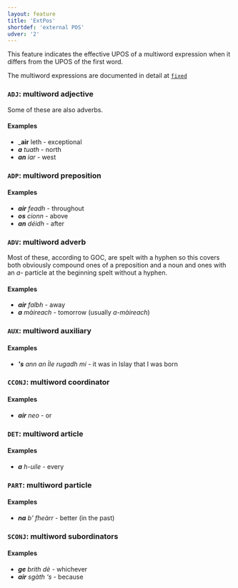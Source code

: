 ```yaml
---
layout: feature
title: 'ExtPos'
shortdef: 'external POS'
udver: '2'
---
```


This feature indicates the effective UPOS of a multiword expression when it differs from the UPOS of the first word.

The multiword expressions are documented in detail at [`fixed`](https://universaldependencies.org/gd/dep/fixed.html)

### <a name="ADJ">`ADJ`</a>: multiword adjective

Some of these are also adverbs.

#### Examples

* _<b>air</b> leth - exceptional
* _<b>a</b> tuath_ - north
* _<b>an</b> iar_ - west

### <a name="ADP">`ADP`</a>: multiword preposition
#### Examples

* _<b>air</b> feadh_ - throughout
* _<b>os</b> cionn_ - above
* _<b>an</b> déidh_ - after

### <a name="ADV">`ADV`</a>: multiword adverb

Most of these, according to GOC, are spelt with a hyphen so this covers both obviously compound ones of a preposition and a noun and ones with an _a-_ particle at the beginning spelt without a hyphen.

#### Examples

* _<b>air</b> falbh_ - away
* _<b>a</b> màireach_ - tomorrow (usually _a-màireach_)

### <a name="AUX">`AUX`</a>: multiword auxiliary
#### Examples

* _<b>'s</b> ann an Ìle rugadh mi_ - it was in Islay that I was born

### <a name="CCONJ">`CCONJ`</a>: multiword coordinator
#### Examples

* _<b>air</b> neo_ - or

### <a name="DET">`DET`</a>: multiword article
#### Examples

* _<b>a</b> h-uile_ - every

### <a name="PART">`PART`</a>: multiword particle
#### Examples

* _<b>na</b> b' fheàrr_ - better (in the past)

### <a name="SCONJ">`SCONJ`</a>: multiword subordinators
#### Examples

* _<b>ge</b> brith dè_ - whichever
* _<b>air</b> sgàth ‘s_ - because




